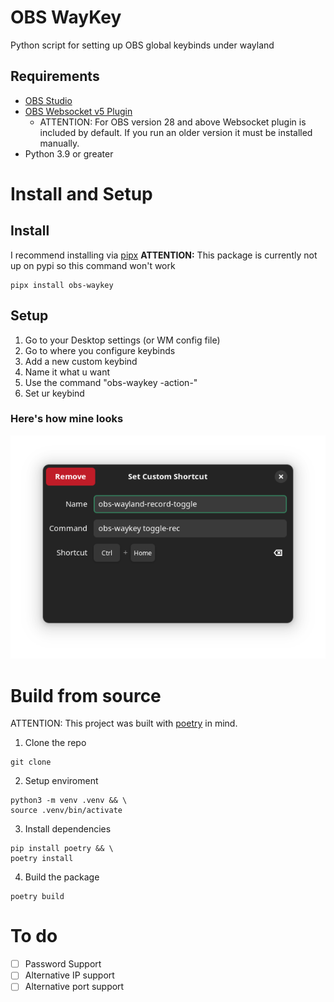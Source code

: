 # OBS WayKey

Python script for setting up OBS global keybinds under wayland

## Requirements

-   [OBS Studio](https://obsproject.com/)
-   [OBS Websocket v5 Plugin](https://github.com/obsproject/obs-websocket/releases/tag/5.0.0)
    -   ATTENTION: For OBS version 28 and above Websocket plugin is included by default. If you run an older version it must be installed manually.
-   Python 3.9 or greater

# Install and Setup

## Install

I recommend installing via [pipx](https://github.com/pypa/pipx)
**ATTENTION:** This package is currently not up on pypi so this command won't work

```
pipx install obs-waykey
```

## Setup

1. Go to your Desktop settings (or WM config file)
2. Go to where you configure keybinds
3. Add a new custom keybind
4. Name it what u want
5. Use the command "obs-waykey -action-"
6. Set ur keybind

### Here's how mine looks

![my keybind](https://github.com/PolyCatDev/obs-waykey/blob/main/.github/toggle-rec-config.png)

# Build from source

ATTENTION: This project was built with [poetry](https://python-poetry.org/) in mind.

1. Clone the repo

```
git clone
```

2. Setup enviroment

```
python3 -m venv .venv && \
source .venv/bin/activate
```

3. Install dependencies

```
pip install poetry && \
poetry install
```

4. Build the package

```
poetry build
```

# To do

-   [ ] Password Support
-   [ ] Alternative IP support
-   [ ] Alternative port support
